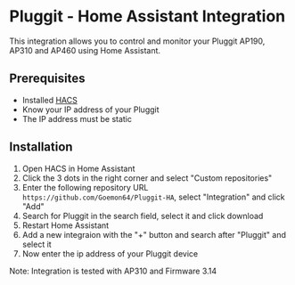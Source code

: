 # Pluggit - Home Assistant Integration

This integration allows you to control and monitor your Pluggit AP190, AP310 and AP460 using Home Assistant.

## Prerequisites

- Installed [HACS](https://www.hacs.xyz/docs/use/)
- Know your IP address of your Pluggit
- The IP address must be static

## Installation

1. Open HACS in Home Assistant
2. Click the 3 dots in the right corner and select "Custom repositories"
3. Enter the following repository URL `https://github.com/Goemon64/Pluggit-HA`, select "Integration" and click "Add"
4. Search for Pluggit in the search field, select it and click download
5. Restart Home Assistant
6. Add a new integraion with the "+" button and search after "Pluggit" and select it
7. Now enter the ip address of your Pluggit device

Note: Integration is tested with AP310 and Firmware 3.14
